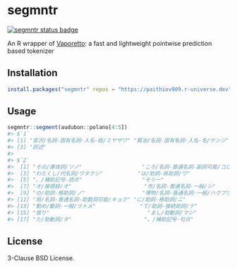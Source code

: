 
<!-- README.md is generated from README.Rmd. Please edit that file -->

# segmntr

<!-- badges: start -->

[![segmntr status
badge](https://paithiov909.r-universe.dev/badges/segmntr)](https://paithiov909.r-universe.dev)
<!-- badges: end -->

An R wrapper of [Vaporetto](https://github.com/daac-tools/vaporetto): a
fast and lightweight pointwise prediction based tokenizer

## Installation

``` r
install.packages("segmntr" repos = "https://paithiov909.r-universe.dev")
```

## Usage

``` r
segmntr::segment(audubon::polano[4:5])
#> $`1`
#> [1] "宮沢/名詞-固有名詞-人名-姓/ミヤザワ" "賢治/名詞-固有名詞-人名-名/ケンジ"  
#> [3] "訳述"                               
#> 
#> $`2`
#>  [1] "その/連体詞/ソノ"                   "ころ/名詞-普通名詞-副詞可能/コロ"  
#>  [3] "わたくし/代名詞/ワタクシ"           "は/助詞-係助詞/ワ"                 
#>  [5] "、/補助記号-読点"                   "モリー"                            
#>  [7] "オ/接頭辞/オ"                       "市/名詞-普通名詞-一般/シ"          
#>  [9] "の/助詞-格助詞/ノ"                  "博物/名詞-普通名詞-一般/ハクブツ"  
#> [11] "局/名詞-普通名詞-助数詞可能/キョク" "に/助詞-格助詞/ニ"                 
#> [13] "勤め/動詞-一般/ツトメ"              "て/助詞-接続助詞/テ"               
#> [15] "居り"                               "まし/助動詞/マシ"                  
#> [17] "た/助動詞/タ"                       "。/補助記号-句点"
```

## License

3-Clause BSD License.
